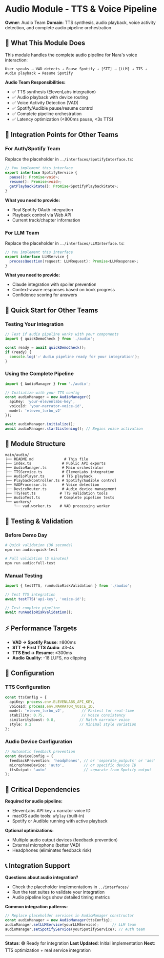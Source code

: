 # Audio Module - TTS & Voice Pipeline

**Owner**: Audio Team
**Domain**: TTS synthesis, audio playback, voice activity detection, and complete audio pipeline orchestration

## 🎯 What This Module Does

This module handles the complete audio pipeline for Nara's voice interaction:

```
User speaks → VAD detects → Pause Spotify → [STT] → [LLM] → TTS → Audio playback → Resume Spotify
```

**Audio Team Responsibilities:**
- ✅ TTS synthesis (ElevenLabs integration)
- ✅ Audio playback with device routing
- ✅ Voice Activity Detection (VAD)
- ✅ Spotify/Audible pause/resume control
- ✅ Complete pipeline orchestration
- ✅ Latency optimization (<800ms pause, <3s TTS)

## 🔌 Integration Points for Other Teams

### For Auth/Spotify Team
Replace the placeholder in `../interfaces/SpotifyInterface.ts`:

```typescript
// You implement this interface
export interface SpotifyService {
  pause(): Promise<void>;
  resume(): Promise<void>;
  getPlaybackState(): Promise<SpotifyPlaybackState>;
}
```

**What you need to provide:**
- Real Spotify OAuth integration
- Playback control via Web API
- Current track/chapter information

### For LLM Team
Replace the placeholder in `../interfaces/LLMInterface.ts`:

```typescript
// You implement this interface
export interface LLMService {
  processQuestion(request: LLMRequest): Promise<LLMResponse>;
}
```

**What you need to provide:**
- Claude integration with spoiler prevention
- Context-aware responses based on book progress
- Confidence scoring for answers

## 🚀 Quick Start for Other Teams

### Testing Your Integration

```typescript
// Test if audio pipeline works with your components
import { quickDemoCheck } from './audio';

const ready = await quickDemoCheck();
if (ready) {
  console.log('✅ Audio pipeline ready for your integration');
}
```

### Using the Complete Pipeline

```typescript
import { AudioManager } from './audio';

// Initialize with your TTS config
const audioManager = new AudioManager({
  apiKey: 'your-elevenlabs-key',
  voiceId: 'your-narrator-voice-id',
  model: 'eleven_turbo_v2'
});

await audioManager.initialize();
await audioManager.startListening(); // Begins voice activation
```

## 📁 Module Structure

```
main/audio/
├── README.md              # This file
├── index.ts              # Public API exports
├── AudioManager.ts       # Main orchestrator
├── TTSService.ts         # ElevenLabs integration
├── AudioPlayer.ts        # TTS playback
├── PlaybackController.ts # Spotify/Audible control
├── VADProcessor.ts       # Voice detection
├── DeviceRouter.ts       # Audio device management
├── TTSTest.ts           # TTS validation tools
├── AudioTest.ts         # Complete pipeline tests
└── workers/
    └── vad.worker.ts    # VAD processing worker
```

## 🧪 Testing & Validation

### Before Demo Day
```bash
# Quick validation (30 seconds)
npm run audio:quick-test

# Full validation (5 minutes)
npm run audio:full-test
```

### Manual Testing
```typescript
import { testTTS, runAudioRiskValidation } from './audio';

// Test TTS integration
await testTTS('api-key', 'voice-id');

// Test complete pipeline
await runAudioRiskValidation();
```

## ⚡ Performance Targets

- **VAD → Spotify Pause**: ≤800ms
- **STT → First TTS Audio**: ≤3-4s
- **TTS End → Resume**: ≤300ms
- **Audio Quality**: -18 LUFS, no clipping

## 🔧 Configuration

### TTS Configuration
```typescript
const ttsConfig = {
  apiKey: process.env.ELEVENLABS_API_KEY,
  voiceId: process.env.NARRATOR_VOICE_ID,
  model: 'eleven_turbo_v2',        // Fastest for real-time
  stability: 0.75,                 // Voice consistency
  similarityBoost: 0.8,           // Match narrator voice
  style: 0.2                      // Minimal style variation
};
```

### Audio Device Configuration
```typescript
// Automatic feedback prevention
const deviceConfig = {
  feedbackPrevention: 'headphones', // or 'separate_outputs' or 'aec'
  microphoneDevice: 'auto',         // or specific device ID
  ttsOutput: 'auto'                 // separate from Spotify output
};
```

## 🚨 Critical Dependencies

**Required for audio pipeline:**
- ElevenLabs API key + narrator voice ID
- macOS audio tools: `afplay` (built-in)
- Spotify or Audible running with active playback

**Optional optimizations:**
- Multiple audio output devices (feedback prevention)
- External microphone (better VAD)
- Headphones (eliminates feedback risk)

## 📞 Integration Support

**Questions about audio integration?**
- Check the placeholder implementations in `../interfaces/`
- Run the test suites to validate your integration
- Audio pipeline logs show detailed timing metrics

**Common integration patterns:**
```typescript
// Replace placeholder services in AudioManager constructor
const audioManager = new AudioManager(ttsConfig);
audioManager.setLLMService(yourLLMService);      // LLM team
audioManager.setSpotifyService(yourSpotifyService); // Auth team
```

---

**Status**: 🟢 Ready for integration
**Last Updated**: Initial implementation
**Next**: TTS optimization + real service integration
